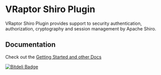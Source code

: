 # VRaptor Shiro Plugin

VRaptor Shiro Plugin provides support to security authentication, authorization, cryptography and session management by Apache Shiro.

## Documentation

Check out the [Getting Started and other Docs](https://github.com/dipold/vraptor-plugin-shiro/wiki)


[![Bitdeli Badge](https://d2weczhvl823v0.cloudfront.net/dipold/vraptor-shiro/trend.png)](https://bitdeli.com/free "Bitdeli Badge")

